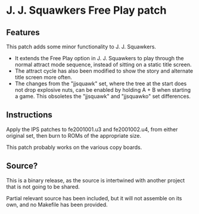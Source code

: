 J. J. Squawkers Free Play patch
===============================

Features
--------
This patch adds some minor functionality to J. J. Squawkers.


* It extends the Free Play option in J. J. Squawkers to play through the normal attract mode sequence, instead of sitting on a static title screen.
* The attract cycle has also been modified to show the story and alternate title screen more often.
* The changes from the "jjsquawk" set, where the tree at the start does not drop explosive nuts, can be enabled by holding A + B when starting a game. This obsoletes the "jjsquawk" and "jjsquawko" set differences.

Instructions
------------
Apply the IPS patches to fe2001001.u3 and fe2001002.u4, from either original set, then burn to ROMs of the appropriate size.

This patch probably works on the various copy boards.

Source?
-------
This is a binary release, as the source is intertwined with another project
that is not going to be shared.

Partial relevant source has been included, but it will not assemble on its own, and no Makefile has been provided.
